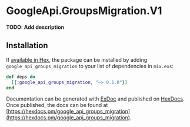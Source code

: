 # GoogleApi.GroupsMigration.V1

**TODO: Add description**

## Installation

If [available in Hex](https://hex.pm/docs/publish), the package can be installed
by adding `google_api_groups_migration` to your list of dependencies in `mix.exs`:

```elixir
def deps do
  [{:google_api_groups_migration, "~> 0.1.0"}]
end
```

Documentation can be generated with [ExDoc](https://github.com/elixir-lang/ex_doc)
and published on [HexDocs](https://hexdocs.pm). Once published, the docs can
be found at [https://hexdocs.pm/google_api_groups_migration](https://hexdocs.pm/google_api_groups_migration).
